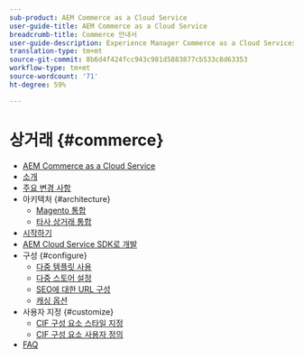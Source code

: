 ```yaml
---
sub-product: AEM Commerce as a Cloud Service
user-guide-title: AEM Commerce as a Cloud Service
breadcrumb-title: Commerce 안내서
user-guide-description: Experience Manager Commerce as a Cloud Service로 사용하고 관리하는 방법을 이해합니다.
translation-type: tm+mt
source-git-commit: 8b6d4f424fcc943c981d5883877cb533c8d63353
workflow-type: tm+mt
source-wordcount: '71'
ht-degree: 59%

---
```



# 상거래 {#commerce}

+ [AEM Commerce as a Cloud Service](/help/commerce-cloud/home.md)
+ [소개](overview.md)
+ [주요 변경 사항](changes.md)
+ 아키텍처 {#architecture}
   + [Magento 통합](architecture/magento.md)
   + [타사 상거래 통합](architecture/third-party.md)
+ [시작하기](getting-started.md)
+ [AEM Cloud Service SDK로 개발](develop.md)
+ 구성 {#configure}
   + [다중 템플릿 사용](configuring/multi-template-usage.md)
   + [다중 스토어 설정](configuring/multi-store-setup.md)
   + [SEO에 대한 URL 구성](configuring/advanced-url-configuration.md)
   + [캐싱 옵션](configuring/caching.md)
+ 사용자 지정 {#customize}
   + [CIF 구성 요소 스타일 지정](customizing/style-cif-component.md)
   + [CIF 구성 요소 사용자 정의](customizing/customize-cif-components.md)
+ [FAQ](faq.md)
